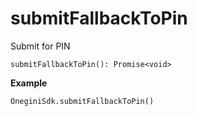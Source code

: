 
# submitFallbackToPin

Submit for PIN

`submitFallbackToPin(): Promise<void>`

**Example**
```
OneginiSdk.submitFallbackToPin()
```
